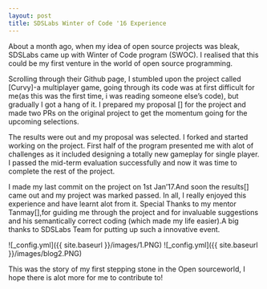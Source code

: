 ```yaml
---
layout: post
title: SDSLabs Winter of Code '16 Experience 
---
```


About a month ago, when my idea of open source projects was bleak, SDSLabs came up with Winter of Code program (SWOC). I realised that this could be my first venture in the world of open source programming.

Scrolling through their Github page, I stumbled upon the project called [Curvy]-a multiplayer game, going through its code was at first difficult for me(as this was the first time, i was reading someone else’s code), but gradually I got a hang of it. I prepared my proposal [] for the project and made two PRs on the original project to get the momentum going for the upcoming selections.

The results were out and my proposal was selected. I forked and started working on the project. First half of the program presented me with alot of challenges as it included designing a totally new gameplay for single player. I passed the mid-term evaluation successfully and now it was time to complete the rest of the project.

I made my last commit on the project  on 1st Jan’17.And soon the results[] came out and my project was marked passed. In all, I really enjoyed this experience and have learnt alot from it. Special Thanks to my mentor Tanmay[],for guiding me through the project and for invaluable suggestions and his semantically correct coding (which made my life easier).A big thanks to SDSLabs Team for putting up such a innovative event.

  ![_config.yml]({{ site.baseurl }}/images/1.PNG)
  ![_config.yml]({{ site.baseurl }}/images/blog2.PNG)

This was the story of my first stepping stone in the Open sourceworld, I hope there is alot more for me to contribute to!


